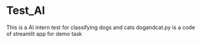 # Test_AI
This is a AI intern test for classifying dogs and cats
dogandcat.py is a code of streamlit app for demo task
